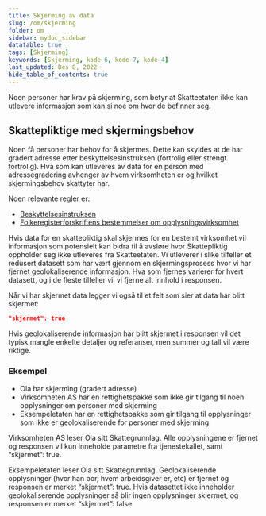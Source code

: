 ```yaml
---
title: Skjerming av data
slug: /om/skjerming
folder: om
sidebar: mydoc_sidebar
datatable: true
tags: [Skjerming]
keywords: [Skjerming, kode 6, kode 7, kode 4]
last_updated: Des 8, 2022
hide_table_of_contents: true
---
```

<Summary>Noen personer har krav på skjerming, som betyr at Skatteetaten ikke kan utlevere informasjon som kan si noe om hvor de befinner seg.</Summary>

## Skattepliktige med skjermingsbehov

Noen få personer har behov for å skjermes. Dette kan skyldes at de har gradert adresse etter beskyttelsesinstruksen (fortrolig eller strengt fortrolig). Hva som kan utleveres av data for en person med adressegradering avhenger av hvem virksomheten er og hvilket skjermingsbehov skattyter har.

Noen relevante regler er:

-  [Beskyttelsesinstruksen](https://lovdata.no/dokument/INS/forskrift/1972-03-17-3352)
-  [Folkeregisterforskriftens bestemmelser om opplysningsvirksomhet](https://lovdata.no/dokument/SF/forskrift/2007-11-09-1268#KAPITTEL_9)  

Hvis data for en skattepliktig skal skjermes for en bestemt virksomhet vil informasjon som potensielt kan bidra til å avsløre hvor Skattepliktig oppholder seg ikke utleveres fra Skatteetaten. Vi utleverer i slike tilfeller et redusert datasett som har vært gjennom en skjermingsprosess hvor vi har fjernet geolokaliserende informasjon. Hva som fjernes varierer for hvert datasett, og i de fleste tilfeller vil vi fjerne alt innhold i responsen.

Når vi har skjermet data legger vi også til et felt som sier at data har blitt skjermet:

```json
"skjermet": true
```

Hvis geolokaliserende informasjon har blitt skjermet i responsen vil det typisk mangle enkelte detaljer og referanser, men summer og tall vil være riktige.

### Eksempel

 * Ola har skjerming (gradert adresse)
 * Virksomheten AS har en rettighetspakke som ikke gir tilgang til noen opplysninger om personer med skjerming
 * Eksempeletaten har en rettighetspakke som gir tilgang til opplysninger som ikke er geolokaliserende for personer med skjerming

Virksomheten AS leser Ola sitt Skattegrunnlag. Alle opplysningene er fjernet og responsen vil kun inneholde parametre fra tjenestekallet, samt “skjermet”: true.

Eksempeletaten leser Ola sitt Skattegrunnlag. Geolokaliserende opplysninger (hvor han bor, hvem arbeidsgiver er, etc) er fjernet og responsen er merket “skjermet”: true. Hvis datasettet ikke inneholder geolokaliserende opplysninger så blir ingen opplysninger skjermet, og responsen er merket “skjermet”: false.
